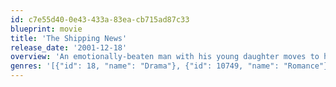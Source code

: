 ```yaml
---
id: c7e55d40-0e43-433a-83ea-cb715ad87c33
blueprint: movie
title: 'The Shipping News'
release_date: '2001-12-18'
overview: 'An emotionally-beaten man with his young daughter moves to his ancestral home in Newfoundland to reclaim his life.'
genres: '[{"id": 18, "name": "Drama"}, {"id": 10749, "name": "Romance"}]'
---
```

